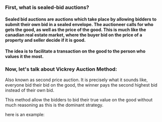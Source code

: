 ### First, what is sealed-bid auctions?
#### Sealed bid auctions are auctions which take place by allowing bidders to submit their own bid in a sealed envelope. The auctioneer calls for who gets the good, as well as the price of the good. This is much like the canadian real estate market, where the buyer bid on the price of a property and seller decide if it is good.

#### The idea is to facilitate a transaction on the good to the person who values it the most.


### Now, let's talk about Vickrey Auction Method:
Also known as second price auction. It is precisely what it sounds like, everyone bid their bid on the good, the winner pays the second highest bid instead of their own bid.

This method allow the bidders to bid their true value on the good without much reasoning as this is the dominant strategy. 

here is an example:





